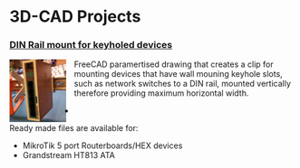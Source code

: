 # 3D-CAD Projects

### [DIN Rail mount for keyholed devices](DIN%20Rail%20mount%20for%20keyholed%20devices)

<img align="left" width="100" style="margin-right:1em;" src="DIN Rail mount for keyholed devices/MikroTIK-RB750.png">

FreeCAD paramertised drawing that creates a clip for mounting devices that have wall mouning keyhole slots, such as network switches to a DIN rail, mounted vertically therefore providing maximum horizontal width.

-

Ready made files are available for:

* MikroTik 5 port Routerboards/HEX devices
* Grandstream HT813 ATA